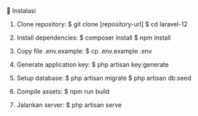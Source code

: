 🚀 Instalasi
1. Clone repository:
$ git clone [repository-url]
$ cd laravel-12

2. Install dependencies:
$ composer install
$ npm install

3. Copy file .env.example:
$ cp .env.example .env

4. Generate application key:
$ php artisan key:generate

5. Setup database:
$ php artisan migrate
$ php artisan db:seed

6. Compile assets:
$ npm run build

7. Jalankan server:
$ php artisan serve
